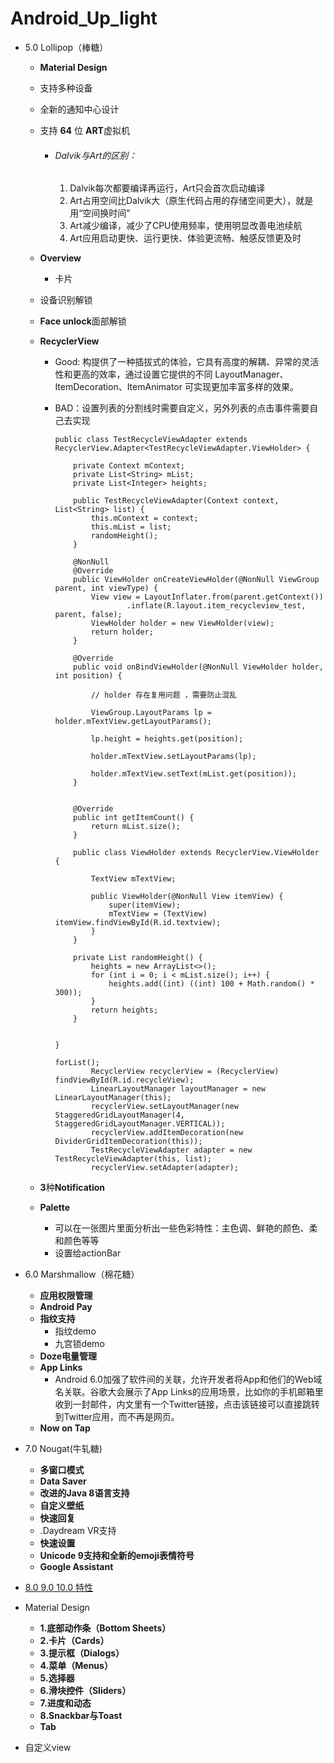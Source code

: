 

# Android_Up_light

- 5.0 Lollipop（棒糖）

  - **Material Design**

  - 支持多种设备 

  - 全新的通知中心设计

  - 支持 **64** 位 **ART**虚拟机

    - ###### Dalvik与Art的区别：

      1. Dalvik每次都要编译再运行，Art只会首次启动编译
      2. Art占用空间比Dalvik大（原生代码占用的存储空间更大），就是用“空间换时间”
      3. Art减少编译，减少了CPU使用频率，使用明显改善电池续航
      4. Art应用启动更快、运行更快、体验更流畅、触感反馈更及时

  - **Overview**

    - 卡片

  - 设备识别解锁

  - **Face unlock**面部解锁

  - **RecyclerView**

    - Good: 构提供了一种插拔式的体验，它具有高度的解耦、异常的灵活性和更高的效率，通过设置它提供的不同 LayoutManager、ItemDecoration、ItemAnimator 可实现更加丰富多样的效果。

    - BAD：设置列表的分割线时需要自定义，另外列表的点击事件需要自己去实现

      ```
      public class TestRecycleViewAdapter extends RecyclerView.Adapter<TestRecycleViewAdapter.ViewHolder> {
      
          private Context mContext;
          private List<String> mList;
          private List<Integer> heights;
      
          public TestRecycleViewAdapter(Context context, List<String> list) {
              this.mContext = context;
              this.mList = list;
              randomHeight();
          }
      
          @NonNull
          @Override
          public ViewHolder onCreateViewHolder(@NonNull ViewGroup parent, int viewType) {
              View view = LayoutInflater.from(parent.getContext())
                      .inflate(R.layout.item_recycleview_test, parent, false);
              ViewHolder holder = new ViewHolder(view);
              return holder;
          }
      
          @Override
          public void onBindViewHolder(@NonNull ViewHolder holder, int position) {
      
              // holder 存在复用问题 ，需要防止混乱
      
              ViewGroup.LayoutParams lp = holder.mTextView.getLayoutParams();
      
              lp.height = heights.get(position);
      
              holder.mTextView.setLayoutParams(lp);
      
              holder.mTextView.setText(mList.get(position));
          }
      
      
          @Override
          public int getItemCount() {
              return mList.size();
          }
      
          public class ViewHolder extends RecyclerView.ViewHolder {
      
              TextView mTextView;
      
              public ViewHolder(@NonNull View itemView) {
                  super(itemView);
                  mTextView = (TextView) itemView.findViewById(R.id.textview);
              }
          }
      
          private List randomHeight() {
              heights = new ArrayList<>();
              for (int i = 0; i < mList.size(); i++) {
                  heights.add((int) ((int) 100 + Math.random() * 300));
              }
              return heights;
          }
      
      
      }
      ```

      ```
      forList();
              RecyclerView recyclerView = (RecyclerView) findViewById(R.id.recycleView);
              LinearLayoutManager layoutManager = new LinearLayoutManager(this);
              recyclerView.setLayoutManager(new StaggeredGridLayoutManager(4, StaggeredGridLayoutManager.VERTICAL));
              recyclerView.addItemDecoration(new DividerGridItemDecoration(this));
              TestRecycleViewAdapter adapter = new TestRecycleViewAdapter(this, list);
              recyclerView.setAdapter(adapter);
      ```

      

  - **3**种**Notification**

  - **Palette**
  
    - 可以在一张图片里面分析出一些色彩特性：主色调、鲜艳的颜色、柔和颜色等等
    - 设置给actionBar
  
- 6.0 Marshmallow（棉花糖）

  - **应用权限管理**
  - **Android Pay**
  - **指纹支持**
    - 指纹demo
    - 九宫锁demo
  - **Doze电量管理**
  - **App Links**
    - Android 6.0加强了软件间的关联，允许开发者将App和他们的Web域名关联。谷歌大会展示了App Links的应用场景，比如你的手机邮箱里收到一封邮件，内文里有一个Twitter链接，点击该链接可以直接跳转到Twitter应用，而不再是网页。
  - **Now on Tap**

- 7.0 Nougat(牛轧糖)

  - **多窗口模式**
  - **Data Saver**
  - **改进的Java 8语言支持**
  - **自定义壁纸**
  - **快速回复**
  - .Daydream VR支持
  - **快速设置**
  - **Unicode 9支持和全新的emoji表情符号**
  - **Google Assistant**

- [8.0 9.0 10.0 特性](https://www.jianshu.com/p/a6c727cb4af4)



- Material Design
  - **1.底部动作条（Bottom Sheets）**
  - **2.卡片（Cards）**
  - **3.提示框（Dialogs）**
  - **4.菜单（Menus）**
  - **5.选择器**
  - **6.滑块控件（Sliders）**
  - **7.进度和动态**
  - **8.Snackbar与Toast**
  - **Tab**
- 自定义view

























